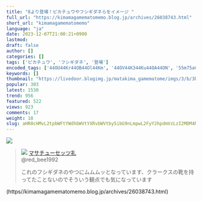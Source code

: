 ```yaml
---
title: "8より登場！ピカチュウやフシギダネらをイメージ "
full_url: "https://kimamagamematomemo.blog.jp/archives/26038743.html"
short_url: "kimamagamematomemo"
language: "ja"
date: 2023-12-07T21:00:21+0900
lastmod: 
draft: false
author: []
categories: []
tags: ['ピカチュウ', 'フシギダネ', '登場']
encoded_tags: ['44OU44Kr44OB44Ol44Km', '44OV44K344Ku44OA44ON', '55m75aC0']
keywords: []
thumbnail: "https://livedoor.blogimg.jp/matakima_gamematome/imgs/3/b/3b8c5c24-s.jpg"
popular: 303
latest: 1530
trend: 956
featured: 522
views: 923
comments: 17
weight: 18
slug: aHR0cHMvL2tpbWFtYWdhbWVtYXRvbWVtby5ibG9nLmpwL2FyY2hpdmVzLzI2MDM4NzQzLmh0bWw=
---
```


![](https://livedoor.blogimg.jp/matakima_gamematome/imgs/3/b/3b8c5c24-s.jpg)

<blockquote id='twibodyvZT4uFkxSV'> <p> <img src='https//livedoor.blogimg.jp/matakima_gamematome/imgs/5/b/5b70b302.jpg'> <a target='_blank' href='https//twitter.com/red_bee1992/status/1732389367250125154'>マサチューセッツ礼 </a><br> @red_bee1992 </p> <p id='twitextvZT4uFkxSV'> これのフシギダネのやつにムムムッとなっています、クラークスの靴を持ってたことないのでそういう観点でも気になっています </p> <p> <a target='_blank' href='https//twitter.com/red_bee1992/status/1732389367250125154'></a> </p> </blockquote> 

(https//kimamagamematomemo.blog.jp/archives/26038743.html)
